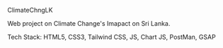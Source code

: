 ClimateChngLK

Web project on Climate Change's Imapact on Sri Lanka. 

Tech Stack: HTML5, CSS3, Tailwind CSS, JS, Chart JS, PostMan, GSAP
